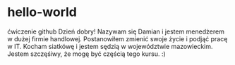 # hello-world
ćwiczenie github
Dzień dobry! Nazywam się Damian i jestem menedżerem w dużej firmie handlowej. Postanowiłem zmienić swoje życie i podjąć pracę w IT. Kocham siatkówę i jestem sędzią w województwie mazowieckim. Jestem szczęśiwy, że mogę być częścią tego kursu. :) 
